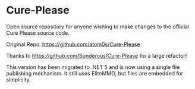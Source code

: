 Cure-Please
===========

Open source repository for anyone wishing to make changes to the official Cure Please source code.

Original Repo: https://github.com/atom0s/Cure-Please

Thanks to https://github.com/Sunderous/Cure-Please for a large refactor!

This version has been migrated to .NET 5 and is now using a single file publishing mechanism. It still uses EliteMMO, but files are embedded for simplicity.
